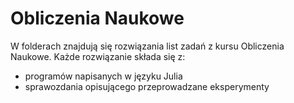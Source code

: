 # Obliczenia Naukowe

W folderach znajdują się rozwiązania list zadań z kursu Obliczenia Naukowe. Każde rozwiązanie składa się z:
<ul>
<li>programów napisanych w języku Julia</li>
<li>sprawozdania opisującego przeprowadzane eksperymenty</li>
</ul>
